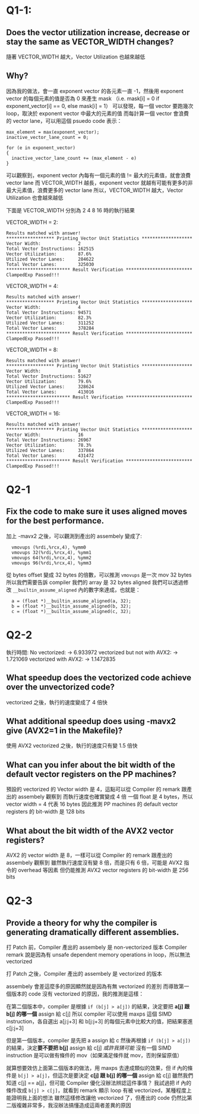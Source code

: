 # Q1-1: 

## Does the vector utilization increase, decrease or stay the same as VECTOR_WIDTH changes? 

隨著 VECTOR_WIDTH 越大，Vector Utilization 也越來越低

## Why?

因為我的做法，會一直 exponent vector 的各元素一直 -1，然後用 exponent vector 的每個元素的值是否為 0 來產生 mask
（i.e. mask[i] = 0 if exponent_vector[i] == 0, else mask[i] = 1）
可以發現，每一個 vector 要跑幾次 loop，取決於 exponent vector 中最大的元素的值
而每計算一個 vector 會浪費的 vector lane，可以用這個 psuedo code 表示：
```
max_element = max(exponent_vector);
inactive_vector_lane_count = 0;

for (e in exponent_vector)
{
  inactive_vector_lane_count += (max_element - e)
}
```
可以觀察到，exponent vector 內每有一個元素的值 != 最大的元素值，就會浪費 vector lane
而 VECTOR_WIDTH 越長，exponent vector 就越有可能有更多的非最大元素值，浪費更多的 vector lane
所以，VECTOR_WIDTH 越大，Vector Utilization 也會越來越低

下面是 VECTOR_WIDTH 分別為 2 4 8 16 時的執行結果

VECTOR_WIDTH = 2:
```
Results matched with answer!
****************** Printing Vector Unit Statistics *******************
Vector Width:              2
Total Vector Instructions: 162515
Vector Utilization:        87.6%
Utilized Vector Lanes:     284622
Total Vector Lanes:        325030
************************ Result Verification *************************
ClampedExp Passed!!!
```

VECTOR_WIDTH = 4:
```
Results matched with answer!
****************** Printing Vector Unit Statistics *******************
Vector Width:              4
Total Vector Instructions: 94571
Vector Utilization:        82.3%
Utilized Vector Lanes:     311252
Total Vector Lanes:        378284
************************ Result Verification *************************
ClampedExp Passed!!!
```

VECTOR_WIDTH = 8:
```
Results matched with answer!
****************** Printing Vector Unit Statistics *******************
Vector Width:              8
Total Vector Instructions: 51627
Vector Utilization:        79.6%
Utilized Vector Lanes:     328624
Total Vector Lanes:        413016
************************ Result Verification *************************
ClampedExp Passed!!!
```

VECTOR_WIDTH = 16:
```
Results matched with answer!
****************** Printing Vector Unit Statistics *******************
Vector Width:              16
Total Vector Instructions: 26967
Vector Utilization:        78.3%
Utilized Vector Lanes:     337864
Total Vector Lanes:        431472
************************ Result Verification *************************
ClampedExp Passed!!!
```


# Q2-1
## Fix the code to make sure it uses aligned moves for the best performance.

加上 -mavx2 之後，可以觀測到產出的 assembely 變成了:
```
  vmovups (%rdi,%rcx,4), %ymm0
  vmovups 32(%rdi,%rcx,4), %ymm1
  vmovups 64(%rdi,%rcx,4), %ymm2
  vmovups 96(%rdi,%rcx,4), %ymm3
```
從 bytes offset 變成 32 bytes 的倍數，可以推測 `vmovups` 是一次 mov 32 bytes
所以我們需要告訴 compiler 我們的 array 是 32 bytes aligned
我們可以透過修改 `__builtin_assume_aligned` 內的數字來達成，也就是：
```
  a = (float *)__builtin_assume_aligned(a, 32);
  b = (float *)__builtin_assume_aligned(b, 32);
  c = (float *)__builtin_assume_aligned(c, 32);
```

# Q2-2

執行時間:
No vectorized: -> 6.933972
vectorized but not with AVX2: -> 1.721069
vectorized with AVX2: -> 1.1472835

## What speedup does the vectorized code achieve over the unvectorized code? 
vectorized 之後，執行的速度變成了 4 倍快
## What additional speedup does using -mavx2 give (AVX2=1 in the Makefile)?
使用 AVX2 vectorized 之後，執行的速度只有變 1.5 倍快
## What can you infer about the bit width of the default vector registers on the PP machines? 
預設的 vectorized 的 Vector width 是 4，這點可以從 Compiler 的 remark 跟產出的 assembely 觀察到
而執行速度也確實變成 4 倍
一個 float 是 4 bytes，所以 vector width = 4 代表 16 bytes
因此推測 PP machines 的 default vector registers 的 bit-width 是 128 bits
## What about the bit width of the AVX2 vector registers?
AVX2 的 vector width 是 8，一樣可以從 Compiler 的 remark 跟產出的 assembely 觀察到
雖然執行速度沒有變 8 倍，而是只有 6 倍，可能是 AVX2 指令的 overhead 等因素
但仍能推測 AVX2 vector registers 的 bit-width 是 256 bits

# Q2-3
## Provide a theory for why the compiler is generating dramatically different assemblies.
打 Patch 前，Compiler 產出的 assembely 是 non-vectorized 版本
Compiler remark 說是因為有 unsafe dependent memory operations in loop，所以無法 vectorized

打 Patch 之後，Compiler 產出的 assembely 是 vectorized 的版本

assembely 會差這麼多的原因顯然就是因為有無 vectorized 的差別
而導致第一個版本的 code 沒有 vectorized 的原因，我的推測是這樣：

在第二個版本中，compiler 是根據 `if (b[j] > a[j])` 的結果，決定要把 **a[j] 跟 b[j] 的哪一個** assign 給 c[j]
所以 compiler 可以使用 maxps 這個 SIMD instruction，各自選出 a[j:j+3] 和 b[j:j+3] 的每個元素中比較大的值，把結果塞進 c[j:j+3]

但是第一個版本，compiler 是先把 a assign 給 c
然後再根據 `if (b[j] > a[j])` 的結果，決定**要不要把 b[j]** assign 給 c[j]
*或許我猜可能* 沒有一個 SIMD instruction 是可以做有條件的 mov（如果滿足條件就 mov，否則保留原值）

就算想要效仿上面第二個版本的做法，用 maxps 去達成類似的效果，但 if 內的條件是 `b[j] > a[j]`，但這次是要決定 **c[j] 跟 b[j] 的哪一個** assign 給 c[j]
雖然我們知道 c[j] == a[j]，但可能 Compiler 優化沒辦法辨認這件事情？
我試過把 if 內的條件改成 `b[j] > c[j]`，就看到 remark 顯示 loop 有被 vectorized，某種程度上能證明我上面的想法
雖然這樣修改讓他 vectorized 了，但產出的 code 仍然比第二版複雜非常多，我沒辦法搞懂造成這兩者差異的原因


